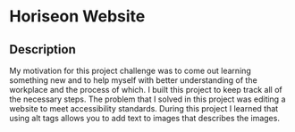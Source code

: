 
# Horiseon Website 

## Description 

My motivation for this project challenge was to come out learning something new and to help myself with better understanding of the workplace and the process of which. I built this project to keep track all of the necessary steps. The problem that I solved in this project was editing a website to meet accessibility standards. During this project I learned that using alt tags allows you to add text to images that describes the images. 


